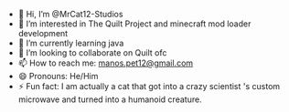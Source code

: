- 👋 Hi, I’m @MrCat12-Studios
- 👀 I’m interested in The Quilt Project and minecraft mod loader development
- 🌱 I’m currently learning java
- 💞️ I’m looking to collaborate on Quilt ofc
- 📫 How to reach me: manos.pet12@gmail.com
- 😄 Pronouns: He/Him
- ⚡ Fun fact: I am actually a cat that got into a crazy scientist 's custom microwave and turned into a humanoid creature.

<!---
MrCat12-Studios/MrCat12-Studios is a ✨ special ✨ repository because its `README.md` (this file) appears on your GitHub profile.
You can click the Preview link to take a look at your changes.
--->
